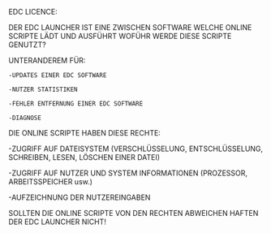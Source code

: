 EDC LICENCE:

DER EDC LAUNCHER IST EINE ZWISCHEN SOFTWARE WELCHE ONLINE SCRIPTE LÄDT UND AUSFÜHRT
WOFÜHR WERDE DIESE SCRIPTE GENUTZT?

  UNTERANDEREM FÜR:
  
    -UPDATES EINER EDC SOFTWARE 
    
    -NUTZER STATISTIKEN
    
    -FEHLER ENTFERNUNG EINER EDC SOFTWARE
    
    -DIAGNOSE
    
DIE ONLINE SCRIPTE HABEN DIESE RECHTE:

  -ZUGRIFF AUF DATEISYSTEM (VERSCHLÜSSELUNG, ENTSCHLÜSSELUNG, SCHREIBEN, LESEN, LÖSCHEN EINER DATEI)
  
  -ZUGRIFF AUF NUTZER UND SYSTEM INFORMATIONEN (PROZESSOR, ARBEITSSPEICHER usw.)
  
  -AUFZEICHNUNG DER NUTZEREINGABEN
  
SOLLTEN DIE ONLINE SCRIPTE VON DEN RECHTEN ABWEICHEN HAFTEN DER EDC LAUNCHER NICHT!
